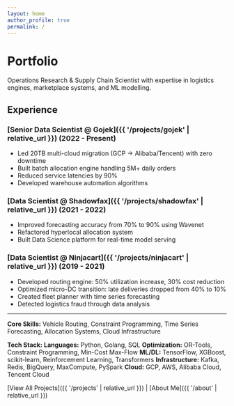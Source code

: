 ```yaml
---
layout: home
author_profile: true
permalink: /
---
```


# Portfolio

Operations Research & Supply Chain Scientist with expertise in logistics engines, marketplace systems, and ML modelling.

## Experience

### [Senior Data Scientist @ Gojek]({{ '/projects/gojek' | relative_url }}) (2022 - Present)
- Led 20TB multi-cloud migration (GCP → Alibaba/Tencent) with zero downtime
- Built batch allocation engine handling 5M+ daily orders
- Reduced service latencies by 90%
- Developed warehouse automation algorithms

### [Data Scientist @ Shadowfax]({{ '/projects/shadowfax' | relative_url }}) (2021 - 2022)
- Improved forecasting accuracy from 70% to 90% using Wavenet
- Refactored hyperlocal allocation system
- Built Data Science platform for real-time model serving

### [Data Scientist @ Ninjacart]({{ '/projects/ninjacart' | relative_url }}) (2019 - 2021)
- Developed routing engine: 50% utilization increase, 30% cost reduction
- Optimized micro-DC transition: late deliveries dropped from 40% to 10%
- Created fleet planner with time series forecasting
- Detected logistics fraud through data analysis

---

**Core Skills:** Vehicle Routing, Constraint Programming, Time Series Forecasting, Allocation Systems, Cloud Infrastructure

**Tech Stack:**
**Languages:** Python, Golang, SQL
**Optimization:** OR-Tools, Constraint Programming, Min-Cost Max-Flow
**ML/DL:** TensorFlow, XGBoost, scikit-learn, Reinforcement Learning, Transformers
**Infrastructure:** Kafka, Redis, BigQuery, MaxCompute, PySpark
**Cloud:** GCP, AWS, Alibaba Cloud, Tencent Cloud

[View All Projects]({{ '/projects' | relative_url }}) | [About Me]({{ '/about' | relative_url }})
